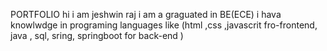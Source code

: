  PORTFOLIO
 hi i am jeshwin raj 
 i am a graguated in BE(ECE)
 i hava knowlwdge in programing languages like (html ,css ,javascrit fro-frontend, java , sql, sring, springboot for back-end )
